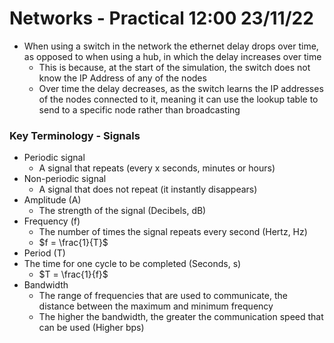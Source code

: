 # Networks - Practical 12:00 23/11/22

- When using a switch in the network the ethernet delay drops over time, as opposed to when using a hub, in which the delay increases over time
    - This is because, at the start of the simulation, the switch does not know the IP Address of any of the nodes
    - Over time the delay decreases, as the switch learns the IP addresses of the nodes connected to it, meaning it can use the lookup table to send to a specific node rather than broadcasting

### Key Terminology - Signals

- Periodic signal
    - A signal that repeats (every x seconds, minutes or hours)
- Non-periodic signal
    - A signal that does not repeat (it instantly disappears)
- Amplitude (A)
    - The strength of the signal (Decibels, dB)
- Frequency (f)
    - The number of times the signal repeats every second (Hertz, Hz)
    - $f = \frac{1}{T}$
- Period (T)
- The time for one cycle to be completed (Seconds, s)
    - $T = \frac{1}{f}$
- Bandwidth
    - The range of frequencies that are used to communicate, the distance between the maximum and minimum frequency
    - The higher the bandwidth, the greater the communication speed that can be used (Higher bps)